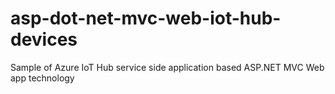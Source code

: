 # asp-dot-net-mvc-web-iot-hub-devices
Sample of Azure IoT Hub service side application based ASP.NET MVC Web app technology
